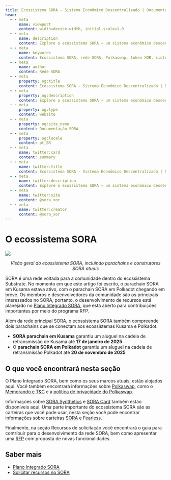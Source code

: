 ```yaml
---
title: Ecossistema SORA - Sistema Econômico Descentralizado | Documentação SORA
head:
  - - meta
      name: viewport
      content: width=device-width, initial-scale=1.0
  - - meta
      name: description
      content: Explore o ecossistema SORA – um sistema econômico descentralizado que compreende a rede SORA, Polkaswap, o token XOR e muito mais. Aprenda sobre os componentes interconectados e recursos inovadores que impulsionam a visão da SORA para um sistema financeiro justo e sustentável.
  - - meta
      name: keywords
      content: Ecossistema SORA, rede SORA, Polkaswap, token XOR, sistema econômico descentralizado, sistema financeiro justo, sistema financeiro sustentável.
  - - meta
      name: author
      content: Rede SORA
  - - meta
      property: og:title
      content: Ecossistema SORA - Sistema Econômico Descentralizado | Documentação SORA
  - - meta
      property: og:description
      content: Explore o ecossistema SORA – um sistema econômico descentralizado que compreende a rede SORA, Polkaswap, o token XOR e muito mais. Aprenda sobre os componentes interconectados e recursos inovadores que impulsionam a visão da SORA para um sistema financeiro justo e sustentável.
  - - meta
      property: og:type
      content: website
  - - meta
      property: og:site_name
      content: Documentação SORA
  - - meta
      property: og:locale
      content: pt_BR
  - - meta
      name: twitter:card
      content: summary
  - - meta
      name: twitter:title
      content: Ecossistema SORA - Sistema Econômico Descentralizado | Documentação SORA
  - - meta
      name: twitter:description
      content: Explore o ecossistema SORA – um sistema econômico descentralizado que compreende a rede SORA, Polkaswap, o token XOR e muito mais. Aprenda sobre os componentes interconectados e recursos inovadores que impulsionam a visão da SORA para um sistema financeiro justo e sustentável.
  - - meta
      name: twitter:site
      content: @sora_xor
  - - meta
      name: twitter:creator
      content: @sora_xor
---
```


# O ecossistema SORA

![](/.gitbook/assets/SORA-Ecosystem.png)

<center><i>Visão geral do ecossistema SORA, incluindo parachains e construtores SORA atuais</i></center>

SORA é uma rede voltada para a comunidade dentro do ecossistema Substrate. No momento em que este artigo foi escrito, o parachain SORA em Kusama estava ativo, com o parachain SORA em Polkadot chegando em breve.
Os membros e desenvolvedores da comunidade são os principais interessados ​​no SORA, portanto, o desenvolvimento de recursos está planejado no [Plano Integrado SORA](/pt/integrated-plan.md), que está aberto para contribuições importantes por meio do programa RFP.

Além da rede principal SORA, o ecossistema SORA também compreende dois parachains que se conectam aos ecossistemas Kusama e Polkadot.

- **SORA parachain em Kusama** garantiu um aluguel na cadeia de retransmissão de Kusama até **17 de janeiro de 2025**
- O **parachain SORA em Polkadot** garantiu um aluguel na cadeia de retransmissão Polkadot até **20 de novembro de 2025**

## O que você encontrará nesta seção

O Plano Integrado SORA, bem como os seus marcos atuais, estão alojados
aqui. Você também encontrará informações sobre
[Polkaswap](https://polkaswap.io/), como o [Memorando e
T&C](/pt/polkaswap/terms) e a [política de privacidade do Polkaswap](/pt/polkaswap/privacy).

Informações sobre [SORA Synthetics](/pt/xst.md) e [SORA Card](/pt/sora-card.md) também estão disponíveis
aqui. Uma parte importante do ecossistema SORA são as carteiras que você pode
usar, nesta seção você pode encontrar informações sobre carteiras
[SORA](/pt/mobile.md) e [Fearless](/pt/fearless.md).

Finalmente, na seção Recursos de solicitação você encontrará o guia para
contribuir para o desenvolvimento da rede SORA, bem como apresentar uma
[RFP](rfp.md) com proposta de novas funcionalidades.

## Saber mais

- [Plano Integrado SORA](/pt/integrated-plan)
- [Solicitar recursos no SORA](/pt/rfp)
